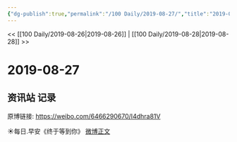 ```yaml
---
{"dg-publish":true,"permalink":"/100 Daily/2019-08-27/","title":"2019-08-27","created":"2023-03-27T21:35:25.388+08:00","updated":"2023-03-27T21:35:34.018+08:00"}
---
```



<< [[100 Daily/2019-08-26\|2019-08-26]] | [[100 Daily/2019-08-28\|2019-08-28]] >>

# 2019-08-27

## 资讯站 记录

原博链接: https://weibo.com/6466290670/I4dhra81V

☀️每日.早安《终于等到你》
[微博正文](https://m.weibo.cn/6466290670/4409817671973561)
